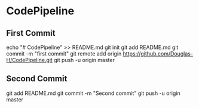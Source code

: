# CodePipeline

## First Commit

 echo "# CodePipeline" >> README.md
 git init
 git add README.md
 git commit -m "first commit"
 git remote add origin https://github.com/Douglas-H/CodePipeline.git
 git push -u origin master

## Second Commit
 
 git add README.md
 git commit -m "Second commit"
 git push -u origin master 
